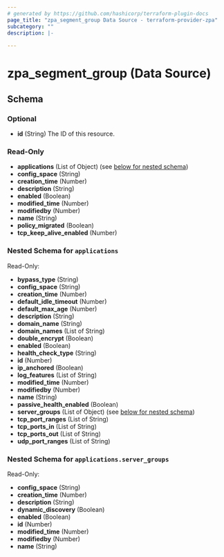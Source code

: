 ```yaml
---
# generated by https://github.com/hashicorp/terraform-plugin-docs
page_title: "zpa_segment_group Data Source - terraform-provider-zpa"
subcategory: ""
description: |-
  
---
```


# zpa_segment_group (Data Source)





<!-- schema generated by tfplugindocs -->
## Schema

### Optional

- **id** (String) The ID of this resource.

### Read-Only

- **applications** (List of Object) (see [below for nested schema](#nestedatt--applications))
- **config_space** (String)
- **creation_time** (Number)
- **description** (String)
- **enabled** (Boolean)
- **modified_time** (Number)
- **modifiedby** (Number)
- **name** (String)
- **policy_migrated** (Boolean)
- **tcp_keep_alive_enabled** (Number)

<a id="nestedatt--applications"></a>
### Nested Schema for `applications`

Read-Only:

- **bypass_type** (String)
- **config_space** (String)
- **creation_time** (Number)
- **default_idle_timeout** (Number)
- **default_max_age** (Number)
- **description** (String)
- **domain_name** (String)
- **domain_names** (List of String)
- **double_encrypt** (Boolean)
- **enabled** (Boolean)
- **health_check_type** (String)
- **id** (Number)
- **ip_anchored** (Boolean)
- **log_features** (List of String)
- **modified_time** (Number)
- **modifiedby** (Number)
- **name** (String)
- **passive_health_enabled** (Boolean)
- **server_groups** (List of Object) (see [below for nested schema](#nestedobjatt--applications--server_groups))
- **tcp_port_ranges** (List of String)
- **tcp_ports_in** (List of String)
- **tcp_ports_out** (List of String)
- **udp_port_ranges** (List of String)

<a id="nestedobjatt--applications--server_groups"></a>
### Nested Schema for `applications.server_groups`

Read-Only:

- **config_space** (String)
- **creation_time** (Number)
- **description** (String)
- **dynamic_discovery** (Boolean)
- **enabled** (Boolean)
- **id** (Number)
- **modified_time** (Number)
- **modifiedby** (Number)
- **name** (String)


